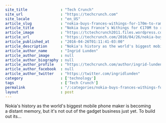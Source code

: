 ```yaml
---
site_title               : "Tech Crunch"
site_url                 : "https://techcrunch.com"
site_locale              : "en_US"
article_slug             : "nokia-buys-frances-withings-for-170m-to-ramp-up-in-health-tech-and-iot"
article_title            : "Nokia buys France’s Withings for €170M to ramp up in health tech and IoT"
article_image            : "https://tctechcrunch2011.files.wordpress.com/2015/11/withings-activitecc81-steel-5.jpg?w=764&h=400&crop=1"
article_url              : "https://techcrunch.com/2016/04/26/nokia-buys-frances-withings-for-e170m-to-ramp-up-in-health-tech-and-iot/"
article_published_at     : "2016-04-26T01:11:41-03:00"
article_description      : "Nokia's history as the world's biggest mobile phone maker is becoming a distant memory, but it's not out of the gadget business just yet. To build out its..."
article_author_name      : "Ingrid Lunden"
article_author_image     : null
article_author_biography : null
article_author_profile   : "https://techcrunch.com/author/ingrid-lunden/"
article_author_facebook  : null
article_author_twitter   : "https://twitter.com/ingridlunden"
category                 : ['technology']
tags                     : ['Tech Crunch']
permalink                : "/:categories/nokia-buys-frances-withings-for-170m-to-ramp-up-in-health-tech-and-iot/"
layout                   : post
---
```


Nokia's history as the world's biggest mobile phone maker is becoming a distant memory, but it's not out of the gadget business just yet. To build out its...
